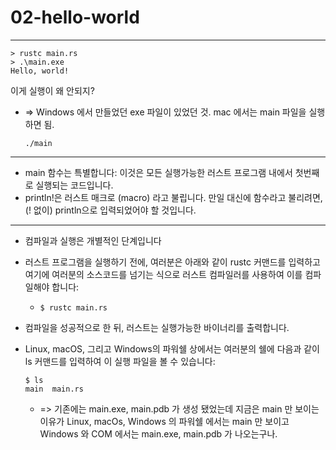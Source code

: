 # 02-hello-world

---

```
> rustc main.rs
> .\main.exe
Hello, world!
```

이게 실행이 왜 안되지?

- => Windows 에서 만들었던 exe 파일이 있었던 것. mac 에서는 main 파일을 실행하면 됨.
  ```
  ./main
  ```

---

- main 함수는 특별합니다: 이것은 모든 실행가능한 러스트 프로그램 내에서 첫번째로 실행되는 코드입니다.
- println!은 러스트 매크로 (macro) 라고 불립니다. 만일 대신에 함수라고 불리려면, (! 없이) println으로 입력되었어야 할 것입니다.

---

- 컴파일과 실행은 개별적인 단계입니다

- 러스트 프로그램을 실행하기 전에, 여러분은 아래와 같이 rustc 커맨드를 입력하고 여기에 여러분의 소스코드를 넘기는 식으로 러스트 컴파일러를 사용하여 이를 컴파일해야 합니다:

  - `$ rustc main.rs`

- 컴파일을 성공적으로 한 뒤, 러스트는 실행가능한 바이너리를 출력합니다.
- Linux, macOS, 그리고 Windows의 파워쉘 상에서는 여러분의 쉘에 다음과 같이 ls 커맨드를 입력하여 이 실행 파일을 볼 수 있습니다:

  ```
  $ ls
  main  main.rs
  ```

  - => 기존에는 main.exe, main.pdb 가 생성 됐었는데 지금은 main 만 보이는 이유가 Linux, macOs, Windows 의 파워쉘 에서는 main 만 보이고 Windows 와 COM 에서는 main.exe, main.pdb 가 나오는구나.
